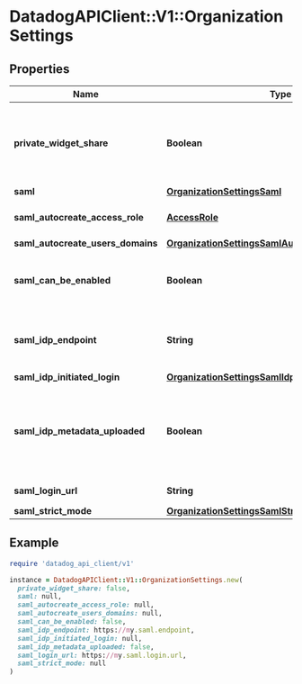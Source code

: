 # DatadogAPIClient::V1::OrganizationSettings

## Properties

| Name                              | Type                                                                                                    | Description                                                                                     | Notes                               |
| --------------------------------- | ------------------------------------------------------------------------------------------------------- | ----------------------------------------------------------------------------------------------- | ----------------------------------- |
| **private_widget_share**          | **Boolean**                                                                                             | Whether or not the organization users can share widgets outside of Datadog.                     | [optional]                          |
| **saml**                          | [**OrganizationSettingsSaml**](OrganizationSettingsSaml.md)                                             |                                                                                                 | [optional]                          |
| **saml_autocreate_access_role**   | [**AccessRole**](AccessRole.md)                                                                         |                                                                                                 | [optional][default to &#39;st&#39;] |
| **saml_autocreate_users_domains** | [**OrganizationSettingsSamlAutocreateUsersDomains**](OrganizationSettingsSamlAutocreateUsersDomains.md) |                                                                                                 | [optional]                          |
| **saml_can_be_enabled**           | **Boolean**                                                                                             | Whether or not SAML can be enabled for this organization.                                       | [optional]                          |
| **saml_idp_endpoint**             | **String**                                                                                              | Identity provider endpoint for SAML authentication.                                             | [optional]                          |
| **saml_idp_initiated_login**      | [**OrganizationSettingsSamlIdpInitiatedLogin**](OrganizationSettingsSamlIdpInitiatedLogin.md)           |                                                                                                 | [optional]                          |
| **saml_idp_metadata_uploaded**    | **Boolean**                                                                                             | Whether or not a SAML identity provider metadata file was provided to the Datadog organization. | [optional]                          |
| **saml_login_url**                | **String**                                                                                              | URL for SAML logging.                                                                           | [optional]                          |
| **saml_strict_mode**              | [**OrganizationSettingsSamlStrictMode**](OrganizationSettingsSamlStrictMode.md)                         |                                                                                                 | [optional]                          |

## Example

```ruby
require 'datadog_api_client/v1'

instance = DatadogAPIClient::V1::OrganizationSettings.new(
  private_widget_share: false,
  saml: null,
  saml_autocreate_access_role: null,
  saml_autocreate_users_domains: null,
  saml_can_be_enabled: false,
  saml_idp_endpoint: https://my.saml.endpoint,
  saml_idp_initiated_login: null,
  saml_idp_metadata_uploaded: false,
  saml_login_url: https://my.saml.login.url,
  saml_strict_mode: null
)
```
